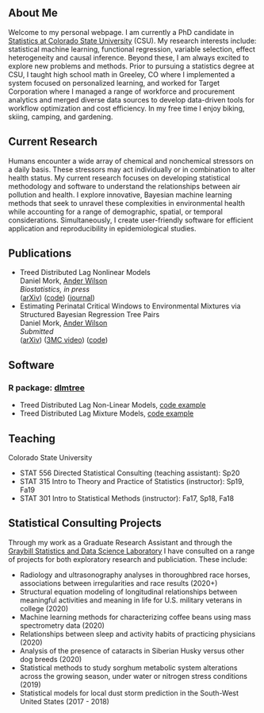 ## About Me
Welcome to my personal webpage. I am currently a PhD candidate in [Statistics at Colorado State University](https://statistics.colostate.edu/) (CSU). My research interests include: statistical machine learning, functional regression, variable selection, effect heterogeneity and causal inference. Beyond these, I am always excited to explore new problems and methods. Prior to pursuing a statistics degree at CSU, I taught high school math in Greeley, CO where I implemented a system focused on personalized learning, and worked for Target Corporation where I managed a range of workforce and procurement analytics and merged diverse data sources to develop data-driven tools for workflow optimization and cost efficiency. In my free time I enjoy biking, skiing, camping, and gardening.

## Current Research
Humans encounter a wide array of chemical and nonchemical stressors on a daily basis. These stressors may act individually or in combination to alter health status. My current research focuses on developing statistical methodology and software to understand the relationships between air pollution and health.  I explore innovative, Bayesian machine learning methods that seek to unravel these complexities in environmental health while accounting for a range of demographic, spatial, or temporal considerations. Simultaneously, I create user-friendly software for efficient application and reproducibility in epidemiological studies.

## Publications
- Treed Distributed Lag Nonlinear Models<br />Daniel Mork, [Ander Wilson](https://anderwilson.github.io/)<br /><em>Biostatistics, in press</em> <br />([arXiv](https://arxiv.org/abs/2010.06147)) ([code](https://github.com/danielmork/dlmtree)) ([journal](https://doi.org/10.1093/biostatistics/kxaa051))<br />
- Estimating Perinatal Critical Windows to Environmental Mixtures via Structured Bayesian Regression Tree Pairs<br />Daniel Mork, [Ander Wilson](https://anderwilson.github.io/)<br /><em>Submitted</em><br />([arXiv](http://arxiv.org/abs/2102.09071)) ([3MC video](https://youtu.be/UR3jvu8Wn3k?t=28)) ([code](https://github.com/danielmork/dlmtree))

## Software
### R package: [dlmtree](https://github.com/danielmork/dlmtree)
- Treed Distributed Lag Non-Linear Models, [code example](https://danielmork.github.io/dlmtree/TDLNM_Example.html)
- Treed Distributed Lag Mixture Models, [code example](https://danielmork.github.io/dlmtree/TDLMM_Example.html)

## Teaching
Colorado State University
- STAT 556 Directed Statistical Consulting (teaching assistant): Sp20
- STAT 315 Intro to Theory and Practice of Statistics (instructor): Sp19, Fa19
- STAT 301 Intro to Statistical Methods (instructor): Fa17, Sp18, Fa18

## Statistical Consulting Projects
Through my work as a Graduate Research Assistant and through the [Graybill Statistics and Data Science Laboratory](https://statlab.colostate.edu/) I have consulted on a range of projects for both exploratory research and publiciation. These include:
- Radiology and ultrasonography analyses in thoroughbred race horses, associations between irregularities and race results (2020+)
- Structural equation modeling of longitudinal relationships between meaningful activities and meaning in life for U.S. military veterans in college (2020)
- Machine learning methods for characterizing coffee beans using mass spectrometry data (2020)
- Relationships between sleep and activity habits of practicing physicians (2020)
- Analysis of the presence of cataracts in Siberian Husky versus other dog breeds (2020)
- Statistical methods to study sorghum metabolic system alterations across the growing season, under water or nitrogen stress conditions (2019)
- Statistical models for local dust storm prediction in the South-West United States (2017 - 2018)
